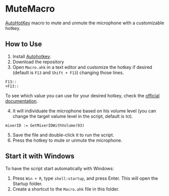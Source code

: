 # MuteMacro


[AutoHotKey](https://www.autohotkey.com/) macro to mute and unmute the microphone with a customizable hotkey.

## How to Use

1. Install [Autohotkey](https://www.autohotkey.com/).
2. Download the repository
3. Open `Macro.ahk` in a text editor and customize the hotkey if desired (default is `F13` and `Shift + F13`) changing those lines.

```autohotkey
F13::
+F13::
```
To see which value you can use for your desired hotkey, check the [official documentation](https://www.autohotkey.com/docs/v1/KeyList.htm).

4. It will individuate the microphone based on his volume level (you can change the target valume level in the script, default is `93`).

```autohotkey
mixerID := GetMixerIDWithVolume(93)
```

5. Save the file and double-click it to run the script.
6. Press the hotkey to mute or unmute the microphone.

## Start it with Windows
To have the script start automatically with Windows:
1. Press `Win + R`, type `shell:startup`, and press Enter. This will open the Startup folder.
2. Create a shortcut to the `Macro.ahk` file in this folder.